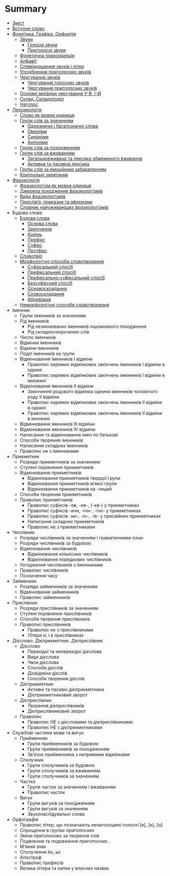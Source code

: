 # Summary

* [Зміст](README.md)
* [Вступне слово](vstup.md)
* [Фонетика. Графіка. Орфоепія](1/fonetika_grafka_orfoepya.md)
   * [Звуки](1/golosn_zvuki.md)
       * [Голосні звуки](1/golosn_zvuki.md)
       * [Приголосні звуки](1/prigolosn_zvuki.md)
   * [Фонетична транскрипція](1/fonetichna_transkriptsya.md)
   * [Алфавіт](1/alfavt.md)
   * [Співвідношення звуків і літер](1/spvvdnoshennya_zvukv__lter.md)
   * [Уподібнення приголосних звуків](1/upodbnennya_prigolosnih_zvukv.md)
   * [Чергування звуків](1/cherguvannya_golosnih_zvukv.md)
       * [Чергування голосних звуків](1/cherguvannya_golosnih_zvukv.md)
       * [Чергування приголосних звуків](1/cherguvannya_prigolosnih_zvukv.md)
   * [Основні випадки чергування У-В, І-Й](1/osnovn_vipadki_cherguvannya_u-v,_-i.md)
   * [Склад. Складоподіл](1/sklad_skladopodl.md)
   * [Наголос](1/nagolos.md)
* [Лексикологія](2/leksikologya.md)
   * [Слово як мовна одиниця](2/slovo_yak_movna_odinitsya.md)
   * [Групи слів за значенням](2/odnoznachni_i_bagatoznachni_slova.md)
       * [Однозначнi i багатозначнi слова](2/odnoznachni_i_bagatoznachni_slova.md)
       * [Омонiми](2/omonimi.md)
       * [Синонiми](2/sinonimi.md)
       * [Антонiми](2/antonimi.md)
   * [Групи слів за походженням](2/grupi_slv_za_pohodzhennyam.md)
   * [Групи слів за вживанням](2/zagalnovzhivana_ta_leksika_obmezhenogo_vzhivannya.md)
       * [Загальновживана та лексика обмеженого вживання](2/zagalnovzhivana_ta_leksika_obmezhenogo_vzhivannya.md)
       * [Активна та пасивна лексика](2/aktivna_ta_pasivna_leksika.md)
   * [Групи слів за емоційним забарвленням](2/grupi_slv_za_emotsinim_zabarvlennyam.md)
   * [Контрольні запитання](2/konytolni_zapitannya.md)
* [Фразеологія](3/frazeologya.md)
   * [Фразеологізм як мовна одиниця](3/frazeologzm_yak_movna_odinitsya.md)
   * [Джерела походження фразеологізмів](3/dzherela_pohodzhennya_frazeologzmv.md)
   * [Види фразеологізмів](3/vidi_frazeologzmv.md)
   * [Прислів’я, приказки та афоризми](3/prislvya,_prikazki_ta_aforizmi.md)
   * [Словник найуживаніших фразеологізмів](3/slovnik_naiuzhivanshih_frazeologzmv.md)
* Будова слова
   * [Будова слова](4/budova_slova.md)
       * [Основа слова](4/Osnova_slova.md)
       * [Закiнчення](4/Zakinchennya.md)
       * [Корiнь](4/korin`.md)
       * [Префiкс](4/prefics.md)
       * [Суфiкс](4/sufics.md)
       * [Постфiкс](4/postfics.md)
   * [Словотвiр](4/slovotvir.md)
   * [Морфологiчнi способи словотворення](4/morfologichni_sposobi_slovotvorennya.md)
       * [Суфiксальний спосiб](4/sufiksalniy_sposib.md)
       * [Префiксальний спосiб](4/prefiksalniy_sposib.md)
       * [Префiксально-суфiксальний спосiб](4/prefiksalno-sufiksalniy_sposib.md)
       * [Безсуфiксний спосiб](4/bezsufiksniy_sposib.md)
       * [Основоскладання](4/osnovoskladannya.md)
       * [Словоскладання](4/slovoskladannya.md)
       * [Абревiацiя](4/abreviaciya.md)
   * [Неморфологiчнi способи словотворення](4/nemorfologichni_sposobi_tvorennya.md)
* Iменник
   * Групи iменникiв за значенням
   * Рiд iменникiв
       * Рiд незмiнюваних iменникiв iншомовного походження
       * Рiд складноскорочених слiв
   * Число iменникiв
   * Вiдмiнки iменникiв
   * Вiдмiни iменникiв
   * Подiл iменникiв на групи
   * Вiдмiнювання iменникiв I вiдмiни
       * Правопис окремих вiдмiнкових закiнчень iменникiв I вiдмiни в однинi
       * Правопис окремих вiдмiнкових закiнчень iменникiв I вiдмiни в множинi
   * Вiдмiнювання iменникiв II вiдмiни
       * Закiнчення родового вiдмiнка однини iменникiв чоловiчого роду II вiдмiни
       * Правопис окремих вiдмiнкових закiнчень iменникiв II вiдмiни в однинi
       * Правопис окремих вiдмiнкових закiнчень iменникiв II вiдмiни в множинi
   * Вiдмiнювання iменникiв III вiдмiни
   * Вiдмiнювання iменникiв IV вiдмiни
   * Написання та вiдмiнювання iмен по батьковi
   * Способи творення iменникiв
   * Написання складних iменникiв
   * Правопис не з iменниками
* Прикметник
   * Розряди прикметникiв за значенням
   * Ступенi порiвняння прикметникiв
   * Вiдмiнювання прикметникiв
       * Вiдмiнювання прикметникiв твердої групи
       * Вiдмiнювання прикметникiв м’якої групи
       * Вiдмiнювання прикметникiв на -лиций
   * Способи творення прикметникiв
   * Правопис прикметникiв
       * Правопис суфiксiв -ов, -ев-, (-єв-) у прикметниках
       * Правопис суфiксiв -ичн, -iчн-, -їчн- у прикметниках
       * Правопис суфiксiв -ин-, -iн-, -iв- у присвiйних прикметниках
       * Написання складних прикметникiв
       * Правопис не з прикметниками
* Числiвник
   * Розряди числiвникiв за значенням i граматичними озна-
   * Розряди числiвникiв за будовою
   * Вiдмiнювання числiвникiв
       * Вiдмiнювання кiлькiсних числiвникiв
       * Вiдмiнювання порядкових числiвникiв
   * Узгодження числiвникiв з iменниками
   * Правопис числiвникiв
   * Позначення часу
* Займенник
   * Розряди займенникiв за значенням
   * Вiдмiнювання займенникiв
   * Правопис займенникiв
* Прислiвник
   * Розряди прислiвникiв за значенням
   * Ступенi порiвняння прислiвникiв
   * Способи творення прислiвникiв
   * Правопис прислiвникiв
       * Правопис не з прислiвниками
       * Лiтери и, i в прислiвниках
* Дiєслово. Дiєприкметник. Дiєприслiвник
   * Дiєслово
       * Перехiднi та неперехiднi дiєслова
       * Види дiєслова
       * Часи дiєслова
       * Способи дiєслiв
       * Дiєвiдмiни дiєслiв
       * Способи творення дiєслiв
   * Дiєприкметник
       * Активнi та пасивнi дiєприкметники
       * Дiєприкметниковий зворот
   * Дiєприслiвник
       * Творення дiєприслiвникiв
       * Дiєприслiвниковий зворот
   * Правопис
       * Правопис НЕ з дiєcловами та дiєприслiвниками
       * Правопис НЕ з дiєприкметниками
* Службовi частини мови та вигук
   * Прийменник
       * Групи прийменникiв за будовою
       * Групи прийменникiв за походженням
       * Зв’язок прийменника з непрямими вiдмiнками
   * Сполучник
       * Групи сполучникiв за будовою
       * Групи сполучникiв за вживанням
       * Групи сполучникiв за значенням
   * Частка
       * Групи часток за значенням i вживанням
       * Правопис часток
   * Вигук
       * Групи вигукiв за походженням
       * Групи вигукiв за значенням
       * Звуконаслiдувальнi слова
* Оpфографiя
   * Правопис лiтер, що позначають ненаголошенi голоснi [е], [и], [о]
   * Спрощення в групах приголосних
   * Змiни приголосних за творення слiв
   * Подвоєння та подовження приголосних .
   * М’який знак
   * Сполучення йо, ьо
   * Апостроф
   * Правопис префiксiв
   * Велика літера та лапки у власних назвах

